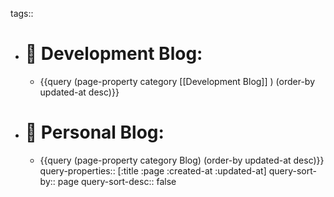tags::

- # 👾 Development Blog:
	- {{query (page-property category [[Development Blog]] ) (order-by updated-at desc)}}
- # 📝 Personal Blog:
	- {{query (page-property category Blog) (order-by updated-at desc)}}
	  query-properties:: [:title :page :created-at :updated-at]
	  query-sort-by:: page
	  query-sort-desc:: false